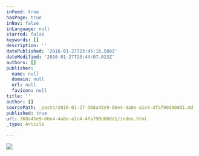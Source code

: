 ```yaml
---
inFeed: true
hasPage: true
inNav: false
inLanguage: null
starred: false
keywords: []
description: ''
datePublished: '2016-01-27T23:45:16.580Z'
dateModified: '2016-01-27T23:44:07.023Z'
authors: []
publisher:
  name: null
  domain: null
  url: null
  favicon: null
title: ''
author: []
sourcePath: _posts/2016-01-27-368a45e9-06e4-4a8e-a1c4-4fa790d80dd1.md
published: true
url: 368a45e9-06e4-4a8e-a1c4-4fa790d80dd1/index.html
_type: Article

---
```

![](https://the-grid-user-content.s3-us-west-2.amazonaws.com/42d52d12-e745-42bb-bfbf-4fbdfa9636d4.jpg)